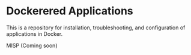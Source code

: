 # Dockerered Applications


This is a repository for installation, troubleshooting, and configuration of applications in Docker.

MISP (Coming soon)

